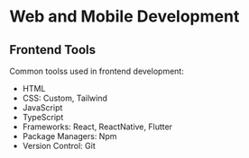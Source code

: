 # Web and Mobile Development


## Frontend Tools
Common toolss used in frontend development:
- HTML
- CSS: Custom, Tailwind
- JavaScript
- TypeScript
- Frameworks: React, ReactNative, Flutter
- Package Managers: Npm
- Version Control: Git
  
